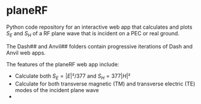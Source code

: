 # planeRF
Python code repository for an interactive web app that calculates and plots $S_E$ and $S_H$ of a RF plane wave that is incident on a PEC or real ground.

The Dash## and Anvil## folders contain progressive iterations of Dash and Anvil web apps.

The features of the planeRF web app include:
+ Calculate both $S_E=|E|²/377$ and $S_H=377|H|²$
+ Calculate for both transverse magnetic (TM) and transverse electric (TE) modes of the incident plane wave
+ 
